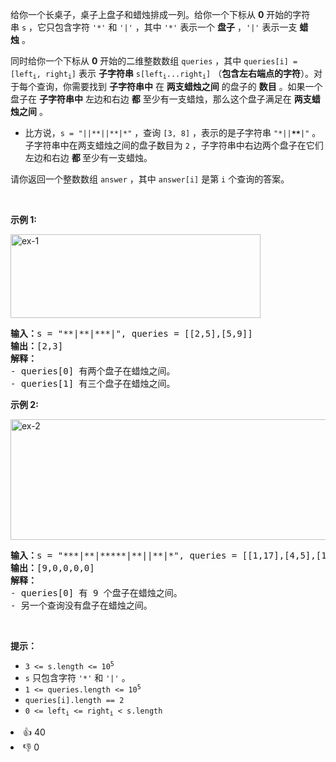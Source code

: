 <p>给你一个长桌子，桌子上盘子和蜡烛排成一列。给你一个下标从 <strong>0</strong>&nbsp;开始的字符串&nbsp;<code>s</code>&nbsp;，它只包含字符&nbsp;<code>'*'</code> 和&nbsp;<code>'|'</code>&nbsp;，其中&nbsp;<code>'*'</code>&nbsp;表示一个 <strong>盘子</strong>&nbsp;，<code>'|'</code>&nbsp;表示一支&nbsp;<strong>蜡烛</strong>&nbsp;。</p>

<p>同时给你一个下标从 <strong>0</strong>&nbsp;开始的二维整数数组&nbsp;<code>queries</code>&nbsp;，其中&nbsp;<code>queries[i] = [left<sub>i</sub>, right<sub>i</sub>]</code>&nbsp;表示 <strong>子字符串</strong>&nbsp;<code>s[left<sub>i</sub>...right<sub>i</sub>]</code>&nbsp;（<strong>包含左右端点的字符</strong>）。对于每个查询，你需要找到 <strong>子字符串中</strong>&nbsp;在 <strong>两支蜡烛之间</strong>&nbsp;的盘子的 <b>数目</b>&nbsp;。如果一个盘子在 <strong>子字符串中</strong>&nbsp;左边和右边 <strong>都</strong>&nbsp;至少有一支蜡烛，那么这个盘子满足在 <strong>两支蜡烛之间</strong>&nbsp;。</p>

<ul>
	<li>比方说，<code>s = "||**||**|*"</code>&nbsp;，查询&nbsp;<code>[3, 8]</code>&nbsp;，表示的是子字符串&nbsp;<code>"*||<strong><em>**</em></strong>|"</code>&nbsp;。子字符串中在两支蜡烛之间的盘子数目为&nbsp;<code>2</code>&nbsp;，子字符串中右边两个盘子在它们左边和右边 <strong>都 </strong>至少有一支蜡烛。</li>
</ul>

<p>请你返回一个整数数组&nbsp;<code>answer</code>&nbsp;，其中&nbsp;<code>answer[i]</code>&nbsp;是第&nbsp;<code>i</code>&nbsp;个查询的答案。</p>

<p>&nbsp;</p>

<p><strong>示例 1:</strong></p>

<p><img alt="ex-1" src="https://assets.leetcode.com/uploads/2021/10/04/ex-1.png" style="width: 400px; height: 134px;"></p>

<pre><b>输入：</b>s = "**|**|***|", queries = [[2,5],[5,9]]
<b>输出：</b>[2,3]
<b>解释：</b>
- queries[0] 有两个盘子在蜡烛之间。
- queries[1] 有三个盘子在蜡烛之间。
</pre>

<p><strong>示例 2:</strong></p>

<p><img alt="ex-2" src="https://assets.leetcode.com/uploads/2021/10/04/ex-2.png" style="width: 600px; height: 193px;"></p>

<pre><b>输入：</b>s = "***|**|*****|**||**|*", queries = [[1,17],[4,5],[14,17],[5,11],[15,16]]
<b>输出：</b>[9,0,0,0,0]
<strong>解释：</strong>
- queries[0] 有 9 个盘子在蜡烛之间。
- 另一个查询没有盘子在蜡烛之间。
</pre>

<p>&nbsp;</p>

<p><strong>提示：</strong></p>

<ul>
	<li><code>3 &lt;= s.length &lt;= 10<sup>5</sup></code></li>
	<li><code>s</code>&nbsp;只包含字符&nbsp;<code>'*'</code> 和&nbsp;<code>'|'</code>&nbsp;。</li>
	<li><code>1 &lt;= queries.length &lt;= 10<sup>5</sup></code></li>
	<li><code>queries[i].length == 2</code></li>
	<li><code>0 &lt;= left<sub>i</sub> &lt;= right<sub>i</sub> &lt; s.length</code></li>
</ul>
<div><li>👍 40</li><li>👎 0</li></div>